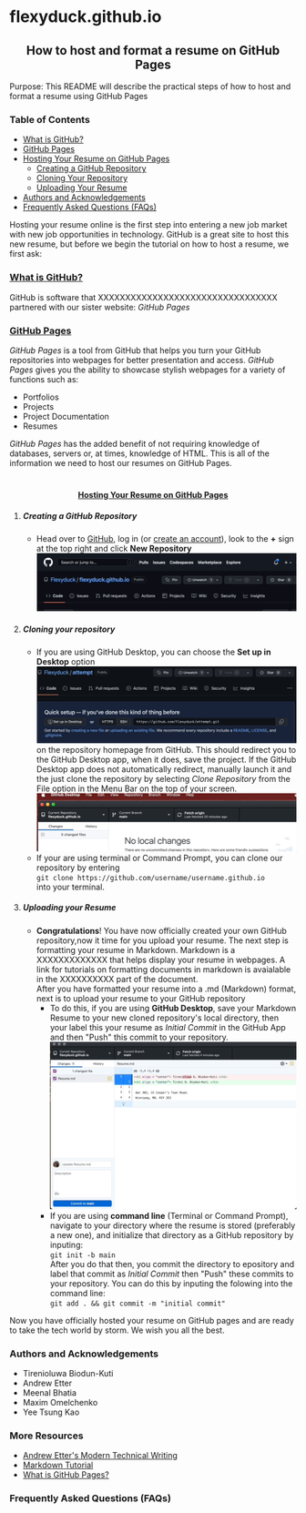 # flexyduck.github.io

<h2 align = "center"> How to host and format a resume on GitHub Pages </h2 >

Purpose: This README will describe the practical steps of how to host and format a resume using GitHub Pages

### Table of Contents
* [What is GitHub?](#what-is-github)
* [GitHub Pages](#github-pages)
* [Hosting Your Resume on GitHub Pages](#hosting-your-resume-on-github-pages)
    - [Creating a GitHub Repository](#creating-a-github-repository)
    - [Cloning Your Repository](#cloning-your-repository)
    - [Uploading Your Resume](#uploading-your-resume)
* [Authors and Acknowledgements](#authors-and-acknowledgements)
* [Frequently Asked Questions (FAQs)](#frequently-asked-questions-faqs)

Hosting your resume online is the first step into entering a new job market with new job opportunities in technology. GitHub is a great site to host this new resume, but before we begin the tutorial on how to host a resume, we first ask:

### <ins> **What is GitHub?** </ins>

GitHub is software that XXXXXXXXXXXXXXXXXXXXXXXXXXXXXXXXX partnered with our sister website: *GitHub Pages*

### <ins> **GitHub Pages** </ins>
*GitHub Pages* is a tool from GitHub that helps you turn your GitHub repositories into webpages for better presentation and access. *GitHub Pages* gives you the ability to showcase stylish webpages for a variety of functions such as:
* Portfolios
* Projects
* Project Documentation
* Resumes

*GitHub Pages* has the added benefit of not requiring knowledge of databases, servers or, at times, knowledge of HTML. This is all of the information we need to host our resumes on GitHub Pages.


 # <h4 align = "center"> <ins> Hosting Your Resume on GitHub Pages </ins> </h4>

1. ##### **Creating a GitHub Repository**
    - Head over to [GitHub](https://github.com/), log in (or [create an account](https://github.com/signup?ref_cta=Sign+up&ref_loc=header+logged+out&ref_page=%2F&source=header-home)), look to the **+** sign at the top right and click **New Repository** ![]( https://github.com/Flexyduck/flexyduck.github.io/blob/main/Gifs/new_repository.gif)

2. ##### **Cloning your repository**
    - If you are using GitHub Desktop, you can choose the **Set up in Desktop** option ![]( https://github.com/Flexyduck/flexyduck.github.io/blob/main/Gifs/setupindesktop.png ) on the repository homepage from GitHub. This should redirect you to the GitHub Desktop app, when it does, save the project. If the GitHub Desktop app does not automatically redirect, manually launch it and the just clone the repository by selecting *Clone Repository* from the File option in the Menu Bar on the top of your screen. 
    <br> ![]( https://github.com/Flexyduck/flexyduck.github.io/blob/main/Gifs/clone%20repository.gif) 
    - If your are using terminal or Command Prompt, you can clone our repository by entering <br>`git clone https://github.com/username/username.github.io` <br> into your terminal.

3. ##### **Uploading your Resume**
    - **Congratulations**! You have now officially created your own GitHub repository,now it time for you upload your resume. The next step is formatting your resume in Markdown. Markdown is a XXXXXXXXXXXXX that helps display your resume in webpages. A link for tutorials on formatting documents in markdown is avaialable in the XXXXXXXXXX part of the document. 
    <br> After you have formatted your resume into a .md (Markdown) format, next is to upload your resume to your GitHub repository
        - To do this, if you are using **GitHub Desktop**, save your Markdown Resume to your new cloned repository's local directory, then your label this your resume as *Initial Commit* in the GitHub App and then "Push" this commit to your repository. ![]( https://github.com/Flexyduck/flexyduck.github.io/blob/main/Gifs/initialcommit.gif )
        - If you are using **command line** (Terminal or Command Prompt), navigate to your directory where the resume is stored (preferably a new one), and initialize that directory as a GitHub repository by inputing:
        <br> `git init -b main` 
        <br> After you do that then, you commit the directory to epository and label that commit as *Initial Commit* then "Push" these commits to your repository. You can do this by inputing the folowing into the command line: 
         <br> `git add . && git commit -m "initial commit"`

Now you have officially hosted your resume on GitHub pages and are ready to take the tech world by storm. We wish you all the best.

### Authors and Acknowledgements
* Tirenioluwa Biodun-Kuti
* Andrew Etter
* Meenal Bhatia 
* Maxim Omelchenko 
* Yee Tsung Kao 

### More Resources
* [Andrew Etter's Modern Technical Writing](https://www.amazon.ca/Modern-Technical-Writing-Introduction-Documentation-ebook/dp/B01A2QL9SS)
* [Markdown Tutorial]( https://www.markdowntutorial.com)
* [What is GitHub Pages?](https://youtu.be/2MsN8gpT6jY)

### Frequently Asked Questions (FAQs)